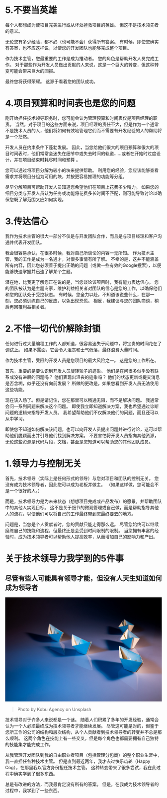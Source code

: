 # 5.不要当英雄

每个人都想成为使项目完美进行或从坏处拯救项目的英雄。 但这不是技术领先者的意义。

无论您有多少经验，都不必（也可能不会）获得所有答案。 有时候，即使您确实有答案，也不应这样说，以使您的开发团队也能够完成整个项目。

作为技术主管，您最重要的工作是成为推动者。 您的角色是帮助开发人员完成工作。 对于那些作为开发人员做出贡献的人来说，这是一个巨大的转变，但这种转变可能会带来巨大的回报。

最终您将获得荣耀。 这源于看着您的团队成功。
# 4.项目预算和时间表也是您的问题

刚开始担任技术领导职务时，您可能会认为管理预算和时间表仅是项目经理的职责。 当然，对于项目的这些方面来说，项目经理的责任不大，但是作为一个通常不是技术人员的人，他们将如何有效地管理它们而不需要有开发经验的人的帮助将是一个茫然。

开发人员在约束条件下蓬勃发展。 因此，当您给他们很大的项目预算和很大的项目时间表时，他们常常会迷失在细节中或失去时间的轨道……或者在开始时过度设计，并在项目结束时耗尽时间和预算 。

您可以通过将项目分解为较小的块来提供帮助。 利用您的经验，您应该能够查看需求并将项目分组为可用的块，并按更容易推理的功能等分组。

尽早分解项目可帮助开发人员知道您希望他们在项目上花费多少精力。 如果您的细目分类与开发人员认为任务或功能将花费多长时间不匹配，则可能导致讨论以确保您既了解范围又应如何实现。
# 3.传达信心

我作为技术主管的很大一部分不仅是与开发团队合作，而且是与项目经理和客户沟通并代表开发团队。

我会很容易承认，在很多时候，我对自己所谈论的内容一无所知。 作为技术主管，我的工作是成为一名通才，对很多事情有所了解。 不幸的是，这并不能涵盖所有内容，因此您必须善于提出正确的问题（或做一些有效的Google搜索），以便能够快速掌握并迅速了解某个主题。

潜在地，比我更了解您正在说的是，当您谈论该项目时，我有能力表达信心。 您的团队被认为是主题专家，维护利益相关者对团队的信心是您的工作，以确保他们和您的团队处于受控状态。 有时候，您全力以赴，不知道该说些什么，在那一刻，您必须训练自己的反应，以免出现恐慌。 相反，我建议与您的团队商谈，稍后再回覆利益相关者。
# 2.不惜一切代价解除封锁

任何进行过大量编程工作的人都知道，很容易迷失于问题中，将宝贵的时间花在了调试上。 如果不露面，它会令人沮丧和士气低落，最终浪费大量时间。

作为技术主管，受阻的开发人员是您项目的最大风险之一。 这是您的工作所在。

首先，重要的是要认识到开发人员旋转轮子的迹象。 他们是在问很多似乎没有联系或没有进展的问题吗？ 他们表现出沮丧的迹象吗？ 他们的状态更新或提交消息是否含糊，似乎还没有向前发展？ 所做的更改是，如果您看到开发人员无法使用这些功能。

现在该入场了。但是请记住，您在那里可以畅通无阻，而不是解决问题。 我通常会问一系列问题来解决这个问题。 即使我立即知道解决方案，我也希望通过诊断问题的逻辑来指导开发人员。 我希望帮助他们不仅解决他们的问题，而且还可以从中学习。

即使您不知道如何解决该问题，也可以向开发人员提出问题并进行讨论，这可以帮助他们脱颖而出并引导他们找到解决方案。 不要害怕将开发人员指向其他资源，无论这些资源是代码片段，文档，甚至是您知道可以帮助您的其他团队成员。
# 1.领导力与控制无关

首先，技术领导（实际上是任何形式的领导）与您对项目和团队的控制无关。 您没有成为技术领导者，因此您可以成为老板并做主。 （如果这样做，您可能会不是一个很好的人。）

而是，技术领导力是为未来状态（想想项目完成或产品发布）的愿景，并帮助团队中的其他人实现目标。 这不是关于细节的微观管理或自己做，而是帮助指导其他人的流程，以便他们可以将自己的工作最终带到您最终要去的地方。

问题是，当您是个人贡献者时，您的贡献只能走得那么远。 尽管您始终可以继续磨练自己的技能和流程，但最终还是会受到时间限制的限制。 当您拥有丰富的经验时，成为技术领导者可以帮助他人提高效率，从而增加自己的影响力和产出。
# 关于技术领导力我学到的5件事
## 尽管有些人可能具有领导才能，但没有人天生知道如何成为领导者
![Photo by Kobu Agency on Unsplash](1*n5ktzrphrB51kcLDXDT8DA.jpeg)
> Photo by Kobu Agency on Unsplash


技术领导对于许多人来说都是一个谜。 随着人们积累了多年的开发经验，通常会认为一个人必须最终成为技术领导者才能继续发展。 尽管这可能是对的，但鉴于您所工作的公司的结构和层次结构，从个人贡献者到技术领导者的转变并不总是那么顺利。 这两个角色在技能上有一些交叉，但是每个角色也都需要拥有自己独特的技能集才能完成工作。

从我管理开发团队到我的自由职业者项目（包括管理分包商）的整个职业生涯中，我一直担任各种技术主管。 但是直到最近两年，我才去过快乐齿轮（Happy Cog），在那里我以官方身份担任技术主管。 这种转变带来了很多尝试，我在此过程中确实学到了很多东西。

总是有改进的方法，而我最肯定没有所有的答案。 但是，在我成为技术领导者的过程中，我学到了一些东西。
